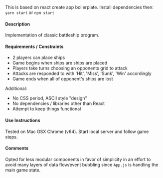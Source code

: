 This is based on react create app boilerplate. Install dependencies then:
`yarn start` or `npm start`


#### Description
Implementation of classic battleship program.

#### Requirements / Constraints
- 2 players can place ships
- Game begins when ships are ships are placed
- Players take turns choosing an opponents grid to attack
- Attacks are responded to with 'Hit', 'Miss', 'Sunk', 'Win' accordingly
- Game ends when all of opponent's ships are lost

Additional:
- No CSS period, ASCII style "design"
- No dependencies / libraries other than React
- Attempt to keep things functional

#### Use Instructions
Tested on Mac OSX Chrome (v64). Start local server and follow game steps.

#### Comments
Opted for less modular components in favor of simplicity in an effort to avoid  many layers of data flow/event bubbling since `App.js` is handling the main game state.
